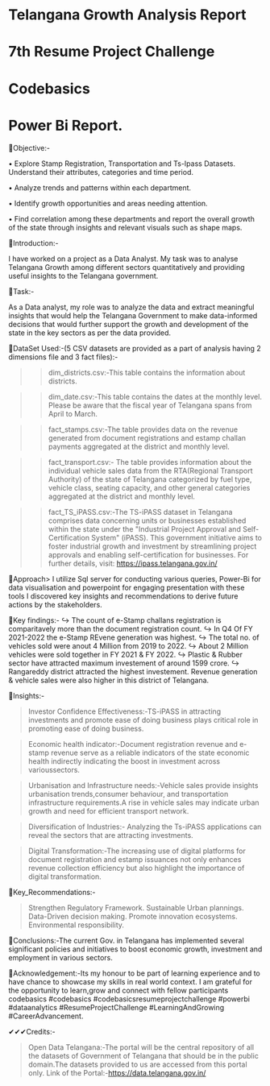 # Telangana Growth Analysis Report
# 7th Resume Project Challenge
# Codebasics
# Power Bi Report.
👀Objective:-

• Explore Stamp Registration, Transportation and Ts-Ipass Datasets. Understand their attributes, categories and time period.

• Analyze trends and patterns within each department.

• Identify growth opportunities and areas needing attention.

• Find correlation among these departments and report the overall growth of the state through insights and relevant visuals such as shape maps.

👀Introduction:-

I have worked on a project as a Data Analyst. My task was to analyse Telangana Growth among different sectors quantitatively and providing useful insights to the Telangana government.

👀Task:-

As a Data analyst, my role was to analyze the data and extract meaningful insights that would help the Telangana Government to make data-informed decisions that would further support the growth and development of the state in the key sectors as per the data provided.

👀DataSet Used:-(5 CSV datasets are provided as a part of analysis having 2 dimensions file and 3 fact files):-
>>dim_districts.csv:-This table contains the information about districts.

>>dim_date.csv:-This table contains the dates at the monthly level. Please be aware that the fiscal year of Telangana spans from April to March.

>>fact_stamps.csv:-The table provides data on the revenue generated from document registrations and estamp challan payments aggregated at the district and monthly level.

>>fact_transport.csv:-
The table provides information about the individual vehicle sales data from the RTA(Regional Transport Authority) of the state of Telangana categorized by fuel type,
vehicle class, seating capacity, and other general categories aggregated at the district and monthly level.

>>fact_TS_iPASS.csv:-The TS-iPASS dataset in Telangana comprises data concerning units or businesses established within the state under the "Industrial Project Approval and Self-Certification System" (iPASS). This government initiative aims to foster industrial growth and investment by streamlining project approvals and enabling self-certification for businesses.
For further details, visit: https://ipass.telangana.gov.in/

👀Approach> I utilize Sql server for conducting various queries, Power-Bi for data visualisation and powerpoint for engaging presentation with these tools I discovered key insights and recommendations to derive future actions 
by the stakeholders.

👀Key findings:-
 ↪ The count of e-Stamp challans registration is comparitavely more than the document registration count. 
 ↪ In Q4 Of FY 2021-2022 the e-Stamp REvene generation was highest. 
 ↪ The total no. of vehicles sold were anout 4 Million from 2019 to 2022.
 ↪ About 2 Million vehicles were sold together in FY 2021 & FY 2022. 
 ↪ Plastic & Rubber sector have attracted maximum investement of around 1599 crore. 
 ↪ Rangareddy district attracted the highest investement. Revenue generation & vehicle sales were also higher in this district of Telangana.

👀Insights:-

 >Investor Confidence Effectiveness:-TS-iPASS in attracting investments and promote ease of  doing business plays 
                                     critical role in promoting ease of doing business.

 >Economic health indicator:-Document registration revenue and e-stamp revenue serve as a reliable indicators of the 
                             state economic health indirectly indicating the boost in investment across varioussectors.

 >Urbanisation and Infrastructure needs:-Vehicle sales provide insights urbanisation trends,consumer behaviour,
                                         and transportation infrastructure requirements.A rise in vehicle sales may 
                                         indicate urban growth and need for efficient transport network.

 >Diversification of Industries:- Analyzing the Ts-iPASS applications can reveal the sectors that are attracting  investments.

 >Digital Transformation:-The increasing use of digital platforms for document registration and estamp issuances not 
  only enhances revenue collection efficiency but also highlight the importance of digital transformation.

👀Key_Recommendations:-

> Strengthen Regulatory Framework.
> Sustainable Urban plannings.
> Data-Driven decision making.
> Promote innovation ecosystems.
> Environmental responsibility.

👀Conclusions:-The current Gov. in Telangana has implemented several significant policies and initiatives to boost economic growth, investment and employment in various sectors.

👀Acknowledgement:-Its my honour to be part of learning experience and to have chance to showcase my skills in real world context.
I am grateful for the opportunity to learn,grow and connect with fellow participants
codebasics #codebasics #codebasicsresumeprojectchallenge #powerbi #dataanalytics #ResumeProjectChallenge #LearningAndGrowing #CareerAdvancement.

✔✔✔Credits:-
>Open Data Telangana:-The portal will be the central repository of all the datasets of Government of Telangana that should be in the public domain.The datasets provided to us are accessed from this portal only.
>Link of the Portal:-https://data.telangana.gov.in/

